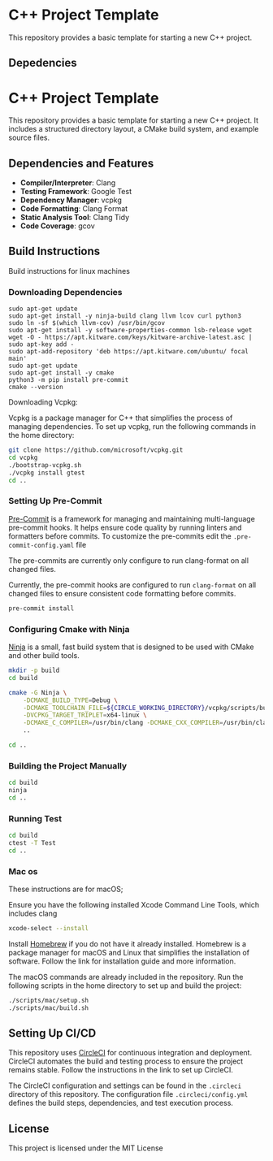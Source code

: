 # C++ Project Template 

This repository provides a basic template for starting a new C++ project. 

## Depedencies 

# C++ Project Template

This repository provides a basic template for starting a new C++ project. It includes a structured directory layout, a CMake build system, and example source files.


## Dependencies and Features

- **Compiler/Interpreter**: Clang
- **Testing Framework**: Google Test
- **Dependency Manager**: vcpkg
- **Code Formatting**: Clang Format
- **Static Analysis Tool**: Clang Tidy
- **Code Coverage**: gcov

## Build Instructions 

Build instructions for linux machines


### Downloading Dependencies

```
sudo apt-get update
sudo apt-get install -y ninja-build clang llvm lcov curl python3
sudo ln -sf $(which llvm-cov) /usr/bin/gcov            
sudo apt-get install -y software-properties-common lsb-release wget
wget -O - https://apt.kitware.com/keys/kitware-archive-latest.asc | sudo apt-key add -
sudo apt-add-repository 'deb https://apt.kitware.com/ubuntu/ focal main'
sudo apt-get update
sudo apt-get install -y cmake
python3 -m pip install pre-commit
cmake --version
```

Downloading Vcpkg: 

Vcpkg is a package manager for C++ that simplifies the process of managing dependencies. To set up vcpkg, run the following commands in the home directory:


```sh
git clone https://github.com/microsoft/vcpkg.git
cd vcpkg
./bootstrap-vcpkg.sh
./vcpkg install gtest
cd ..
```

### Setting Up Pre-Commit 

[Pre-Commit](https://pre-commit.com/) is a framework for managing and maintaining multi-language pre-commit hooks. It helps ensure code quality by running linters and formatters before commits. To customize the pre-commits edit the `.pre-commit-config.yaml` file

The pre-commits are currently only configure to run clang-format on all changed files. 

Currently, the pre-commit hooks are configured to run `clang-format` on all changed files to ensure consistent code formatting before commits.

```sh
pre-commit install
```



### Configuring Cmake with Ninja 
[Ninja](https://ninja-build.org/) is a small, fast build system that is designed to be used with CMake and other build tools.

```sh
mkdir -p build
cd build

cmake -G Ninja \
    -DCMAKE_BUILD_TYPE=Debug \
    -DCMAKE_TOOLCHAIN_FILE=${CIRCLE_WORKING_DIRECTORY}/vcpkg/scripts/buildsystems/vcpkg.cmake \
    -DVCPKG_TARGET_TRIPLET=x64-linux \
    -DCMAKE_C_COMPILER=/usr/bin/clang -DCMAKE_CXX_COMPILER=/usr/bin/clang++ \
    ..

cd ..
```

### Building the Project Manually


```sh
cd build
ninja
cd ..
```

### Running Test 
```sh
cd build 
ctest -T Test
cd .. 
```


### Mac os 
These instructions are for macOS;

Ensure you have the following installed Xcode Command Line Tools, which includes clang
```sh
xcode-select --install
```

Install [Homebrew](https://docs.brew.sh/Installation) if you do not have it already installed. Homebrew is a package manager for macOS and Linux that simplifies the installation of software. Follow the link for installation guide and more information. 

The macOS commands are already included in the repository. Run the following scripts in the home directory to set up and build the project:

```sh
./scripts/mac/setup.sh
./scripts/mac/build.sh
```

## Setting Up CI/CD

This repository uses [CircleCI](https://circleci.com/) for continuous integration and deployment. CircleCI automates the build and testing process to ensure the project remains stable. Follow the instructions in the link to set up CircleCI.

The CircleCI configuration and settings can be found in the `.circleci` directory of this repository. The configuration file `.circleci/config.yml` defines the build steps, dependencies, and test execution process. 


## License

This project is licensed under the MIT License 


  


